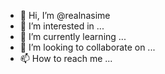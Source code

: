 - 👋 Hi, I’m @realnasime
- 👀 I’m interested in ...
- 🌱 I’m currently learning ...
- 💞️ I’m looking to collaborate on ...
- 📫 How to reach me ...

<!---
realnasime/realnasime is a ✨ special ✨ repository because its `README.md` (this file) appears on your GitHub profile.
You can click the Preview link to take a look at your changes.
--->
